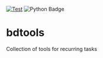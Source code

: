[![Test](https://github.com/BDehapiot/bdtools/actions/workflows/pytest.yml/badge.svg)](https://github.com/BDehapiot/bdtools/actions/workflows/pytest.yml)
![Python Badge](https://img.shields.io/badge/Python-3.10%20%7C%203.11-blue?logo=python&logoColor=rgb(149%2C157%2C165)&labelColor=rgb(50%2C60%2C65))

# bdtools
Collection of tools for recurring tasks
